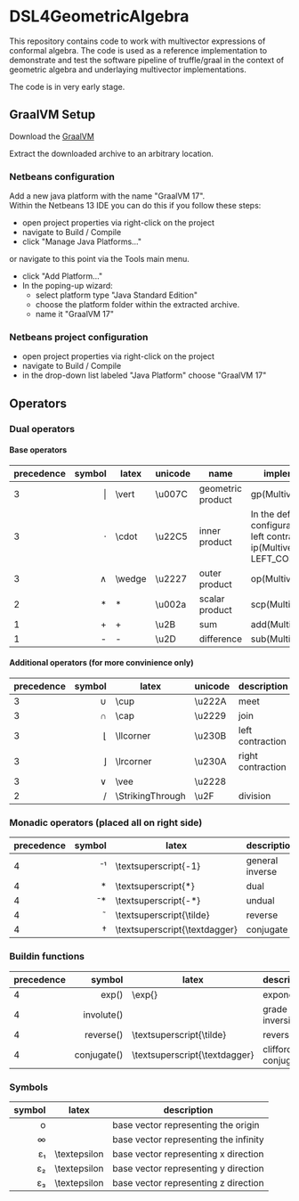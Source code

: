 # DSL4GeometricAlgebra

This repository contains code to work with multivector expressions of conformal algebra. The code is used as a reference implementation to demonstrate and test the software pipeline of truffle/graal in the context of geometric algebra and underlaying multivector implementations.

The code is in very early stage.

## GraalVM Setup
Download the [GraalVM](https://github.com/graalvm/graalvm-ce-builds/releases/download/vm-22.0.0.2/graalvm-ce-java17-linux-amd64-22.0.0.2.tar.gz)

Extract the downloaded archive to an arbitrary location.

### Netbeans configuration
Add a new java platform with the name "GraalVM 17". \
Within the Netbeans 13 IDE you can do this if you follow these steps:
- open project properties via right-click on the project
- navigate to Build / Compile
- click "Manage Java Platforms..."

or navigate to this point via the Tools main menu.

- click "Add Platform..."
- In the poping-up wizard:
  - select platform type "Java Standard Edition"
  - choose the platform folder within the extracted archive.
  - name it "GraalVM 17"

### Netbeans project configuration
- open project properties via right-click on the project
- navigate to Build / Compile
- in the drop-down list labeled "Java Platform" choose "GraalVM 17"

## Operators

### Dual operators
#### Base operators
| precedence | symbol | latex | unicode | name | implementation |
| ---------- | ------:| ------- | ----- | ---- | -------------- |
| 3 | &#124;  | \vert | \u007C | geometric product | gp(Multivector) |
| 3 | &#8901;   | \cdot | \u22C5 | inner product | In the default configuration equal to left contraction. ip(Multivector, LEFT_CONTRACTION) |
| 3 | &#8743; | \wedge | \u2227 | outer product | op(Multivector) |
| 2 | &#42;  | * | \u002a | scalar product | scp(Multivector) |
| 1 | &#43;  | + | \u2B | sum | add(Multivector) |
| 1 | &#45; | - | \u2D| difference | sub(Multivector) |

#### Additional operators (for more convinience only)
| precedence | symbol | latex | unicode | description | implementation |
| ---------- | ------:| ------- | ----- | ----------- | -------------- |
| 3 | &#8746;   | \cup  | \u222A | meet | |
| 3 | &#8745;   | \cap  | \u2229 | join | |
| 3 | &#8970; | \llcorner | \u230B | left contraction | ip(Multivector, LEFT_CONTRACTION) |
| 3 | &#8971; | \lrcorner | \u230A | right contraction | ip(Multivector, RIGHT_CONTRACTION) |
| 3 | &#8744; | \vee | \u2228 |   | (X* &#8743; Y*)*
| 2 | &#47;  | \StrikingThrough | \u2F | division |

### Monadic operators (placed all on right side)
| precedence | symbol | latex | description |
| ---------- | ------:| ----- | ----------- |
| 4 | &#8315;&#185;    | \textsuperscript{-1} | general inverse |
| 4 | *    | \textsuperscript{*} | dual |
| 4 | &#8315;*    | \textsuperscript{-*} | undual |
| 4 | &#732;    | \textsuperscript{\tilde} | reverse |
| 4 | &#8224;    | \textsuperscript{\textdagger} | conjugate |

### Buildin functions
| precedence | symbol | latex | description |
| ---------- | ------:| ----- | ----------- |
| 4 | exp()    | \exp{} | exponential |
| 4 | involute()    |  | grade inversion |
| 4 | reverse()    |  \textsuperscript{\tilde} | reverse |
| 4 | conjugate()    | \textsuperscript{\textdagger} | clifford conjugate |

### Symbols
| symbol | latex | description |
| ------:| ----- | ----------- |
| o   |  | base vector representing the origin |
| &#8734;      |  | base vector representing the infinity |
| &#949;&#8321;   | \textepsilon   | base vector representing x direction |
| &#949;&#8322;  | \textepsilon  | base vector representing y direction |
| &#949;&#8323;   | \textepsilon  | base vector representing z direction |
